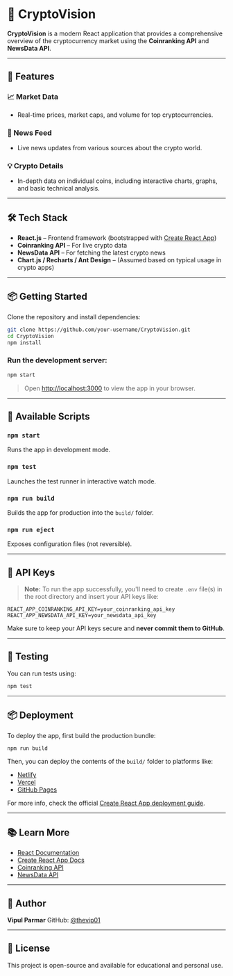 # 🚀 CryptoVision

**CryptoVision** is a modern React application that provides a comprehensive overview of the cryptocurrency market using the **Coinranking API** and **NewsData API**.

---

## 🧩 Features

### 📈 Market Data
- Real-time prices, market caps, and volume for top cryptocurrencies.

### 📰 News Feed
- Live news updates from various sources about the crypto world.

### 💡 Crypto Details
- In-depth data on individual coins, including interactive charts, graphs, and basic technical analysis.

---

## 🛠 Tech Stack

- **React.js** – Frontend framework (bootstrapped with [Create React App](https://github.com/facebook/create-react-app))
- **Coinranking API** – For live crypto data
- **NewsData API** – For fetching the latest crypto news
- **Chart.js / Recharts / Ant Design** – (Assumed based on typical usage in crypto apps)

---

## 📦 Getting Started

Clone the repository and install dependencies:

```bash
git clone https://github.com/your-username/CryptoVision.git
cd CryptoVision
npm install
````

### Run the development server:

```bash
npm start
```

> Open [http://localhost:3000](http://localhost:3000) to view the app in your browser.

---

## 📜 Available Scripts

### `npm start`

Runs the app in development mode.

### `npm test`

Launches the test runner in interactive watch mode.

### `npm run build`

Builds the app for production into the `build/` folder.

### `npm run eject`

Exposes configuration files (not reversible).

---

## 🔐 API Keys

> **Note:** To run the app successfully, you'll need to create `.env` file(s) in the root directory and insert your API keys like:

```env
REACT_APP_COINRANKING_API_KEY=your_coinranking_api_key
REACT_APP_NEWSDATA_API_KEY=your_newsdata_api_key
```

Make sure to keep your API keys secure and **never commit them to GitHub**.

---

## 🧪 Testing

You can run tests using:

```bash
npm test
```

---

## 📦 Deployment

To deploy the app, first build the production bundle:

```bash
npm run build
```

Then, you can deploy the contents of the `build/` folder to platforms like:

* [Netlify](https://netlify.com/)
* [Vercel](https://vercel.com/)
* [GitHub Pages](https://pages.github.com/)

For more info, check the official [Create React App deployment guide](https://facebook.github.io/create-react-app/docs/deployment).

---

## 📚 Learn More

* [React Documentation](https://reactjs.org/)
* [Create React App Docs](https://facebook.github.io/create-react-app/docs/getting-started)
* [Coinranking API](https://developers.coinranking.com/)
* [NewsData API](https://newsdata.io/)

---

## 🙌 Author

**Vipul Parmar**
GitHub: [@thevip01](https://github.com/thevip01)

---

## 📄 License

This project is open-source and available for educational and personal use.

